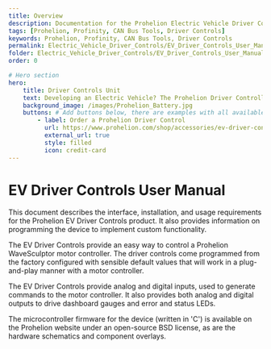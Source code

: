 ```yaml
---
title: Overview
description: Documentation for the Prohelion Electric Vehicle Driver Controls
tags: [Prohelion, Profinity, CAN Bus Tools, Driver Controls]
keywords: Prohelion, Profinity, CAN Bus Tools, Driver Controls
permalink: Electric_Vehicle_Driver_Controls/EV_Driver_Controls_User_Manual/Overview.html
folder: Electric_Vehicle_Driver_Controls/EV_Driver_Controls_User_Manual
order: 0

# Hero section
hero:
    title: Driver Controls Unit
    text: Developing an Electric Vehicle? The Prohelion Driver Controller Unit is designed to give you a head start with an off the shelf control platform to get you driving sooner.
    background_image: /images/Prohelion_Battery.jpg
    buttons: # Add buttons below, there are examples with all available options
        - label: Order a Prohelion Driver Control
          url: https://www.prohelion.com/shop/accessories/ev-driver-controls/
          external_url: true 
          style: filled
          icon: credit-card 
---
```


# EV Driver Controls User Manual

This document describes the interface, installation, and usage requirements for the Prohelion EV Driver Controls product.  It also provides information on programming the device to implement custom functionality.

The EV Driver Controls provide an easy way to control a Prohelion WaveSculptor motor controller.  The driver controls come programmed from the factory configured with sensible default values that will work in a plug-and-play manner with a motor controller.

The EV Driver Controls provide analog and digital inputs, used to generate commands to the motor controller.  It also provides both analog and digital outputs to drive dashboard gauges and error and status LEDs.

The microcontroller firmware for the device (written in 'C') is available on the Prohelion website under an open-source BSD license, as are the hardware schematics and component overlays.
